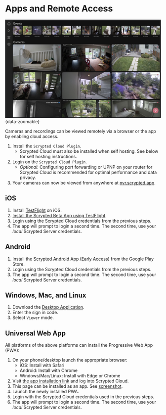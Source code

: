 <script setup lang="ts"> 
import { onMounted } from 'vue';
import mediumZoom from 'medium-zoom';

onMounted(() => {
  mediumZoom('[data-zoomable]', { background: 'var(--vp-c-bg)' });
});

</script>

<style>
.medium-zoom-overlay {
  z-index: 20;
}

.medium-zoom-image {
  z-index: 21;
}
</style>

# Apps and Remote Access

![image](/img/scrypted-nvr/tablet.png){data-zoomable}

Cameras and recordings can be viewed remotely via a browser or the app by enabling cloud access.

1. Install the `Scrypted Cloud Plugin`.
    * Scrypted Cloud must also be installed when self hosting. See below for self hosting instructions.
2. Login on the `Scrypted Cloud Plugin`.
    * *Optional*: Configuring port forwarding or UPNP on your router for Scrypted Cloud is recommended for optimal performance and data privacy.
3. Your cameras can now be viewed from anywhere at [nvr.scrypted.app](https://nvr.scrypted.app).

## iOS

1. Install [TestFlight](https://apps.apple.com/us/app/testflight/id899247664) on iOS.
2. [Install the Scrypted Beta App using TestFlight](https://testflight.apple.com/join/mpXXwLk7).
3. Login using the Scrypted Cloud credentials from the previous steps.
4. The app will prompt to login a second time. The second time, use your *local* Scrypted Server credentials.

## Android

1. Install the [Scrypted Android App (Early Access)](https://play.google.com/store/apps/details?id=app.scrypted.nvr) from the Google Play Store.
2. Login using the Scrypted Cloud credentials from the previous steps.
3. The app will prompt to login a second time. The second time, use your *local* Scrypted Server credentials.

## Windows, Mac, and Linux

1. Download the [Desktop Application](/desktop-application.md).
2. Enter the sign in code.
3. Select `Viewer` mode.

## Universal Web App

All platforms of the above platforms can install the Progressive Web App (PWA):

1. On your phone/desktop launch the appropriate browser:
    * iOS: Install with Safari
    * Android: Install with Chrome
    * Windows/Mac/Linux: Install with Edge or Chrome
2. Visit [the app installation link](https://nvr.scrypted.app/#/install-pwa) and log into Scrypted Cloud.
3. This page can be installed as an app. See [screenshot](https://user-images.githubusercontent.com/73924/194009896-359021b8-63a1-484f-aed7-35edeff92fa2.jpeg).
4. Launch the newly installed PWA.
5. Login with the Scrypted Cloud credentials used in the previous steps.
6. The app will prompt to login a second time. The second time, use your *local* Scrypted Server credentials.

<!-- 
## Self Hosting

Scrypted can optionally be self hosted on a personal custom domain. This setup process is for advanced users and offers no benefits over port forwarding, other than bypassing the Scrypted Cloud cloud login.
  * Install the `Scrypted Cloud Plugin`.
      * For `Port Forwarding Mode`, select `Custom Domain`.
      * Enter the personal custom domain into the `Hostname` setting such as `nvr.example.com`.
  * Set up a SSL Termination to the `Local HTTPS Port` on the Scrypted Server. This port is random and can be viewed or changed in the Scrypted Cloud Plugin settings. This can be done with nginx or a variety of other reverse proxies.

::: code-group

```[iOS]
Enter nvr.example.com at:
iOS Settings -> Scrypted -> Self Hosted -> Hostname
```
```md [Android]
Install using:
https://play.google.com/store/apps/details?id=app.scrypted.nvr
```
```md [Web]
Install using:
https://nvr.example.com/#/install-pwa
```
```[Desktop App]
In the Desktop app menu, click Reset Startup Settings.
Choose Viewer Mode.
Enter nvr.example.com when prompted for the optional Self Hosting domain.
``` -->
